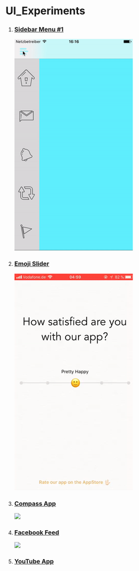 # UI_Experiments

<ol>
  <li>
    <h3>
      <a href="https://github.com/orkhanalizade/UI_Experiments/tree/master/SidebarMenu_1">Sidebar Menu #1</a>
    </h3>
    <img src="https://github.com/orkhanalizade/UI_Experiments/blob/master/SidebarMenu_1/Demo.gif" />
  </li>
  
  <li>
    <h3>
      <a href="https://github.com/orkhanalizade/UI_Experiments/tree/master/EmojiSlider">Emoji Slider</a>
    </h3>
    <img src="https://github.com/orkhanalizade/UI_Experiments/blob/master/EmojiSlider/Demo.gif" />
  </li>
  
  <li>
    <h3>
      <a href="https://github.com/orkhanalizade/UI_Experiments/tree/master/Compass">Compass App</a>
    </h3>
    <img src="https://github.com/orkhanalizade/UI_Experiments/blob/master/Compass/Demo.gif" />
  </li>
  
  <li>
    <h3>
      <a href="https://github.com/orkhanalizade/UI_Experiments/tree/master/FacebookFeed">Facebook Feed</a>
    </h3>
    <img src="https://github.com/orkhanalizade/UI_Experiments/blob/master/FacebookFeed/Demo.gif" />
  </li>
  
  <li>
    <h3>
      <a href="https://github.com/orkhanalizade/UI_Experiments/tree/master/YouTube">YouTube App</a>
    </h3>    
  </li>
</ol>
